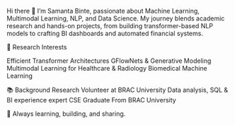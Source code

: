 Hi there 👋
I’m Samanta Binte, passionate about Machine Learning, Multimodal Learning, NLP, and Data Science.
My journey blends academic research and hands-on projects, from building transformer-based NLP models to crafting BI dashboards and automated financial systems.

🔬 Research Interests

Efficient Transformer Architectures 
GFlowNets & Generative Modeling
Multimodal Learning for Healthcare & Radiology
Biomedical Machine Learning

📚 Background
Research Volunteer at BRAC University
Data analysis, SQL & BI experience expert
CSE Graduate From BRAC University

🌱 Always learning, building, and sharing.


